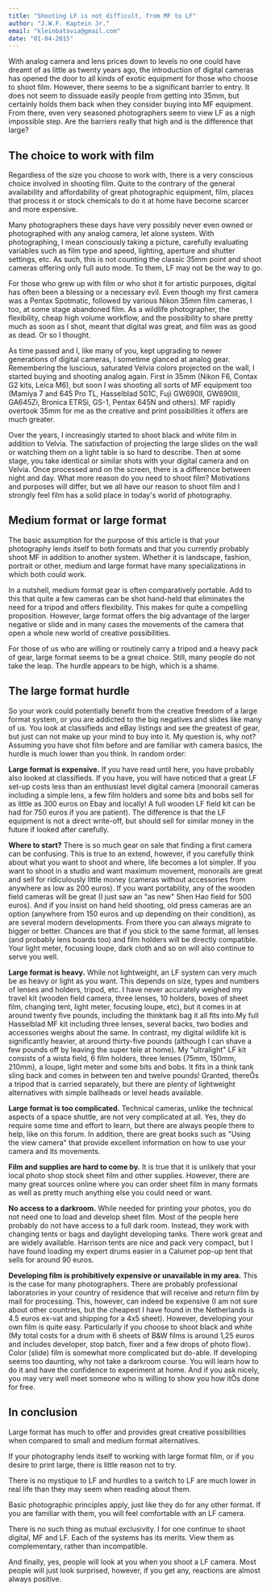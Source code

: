 ```yaml
---
title: "Shooting LF is not difficult, from MF to LF"
author: "J.W.F. Kaptein Jr."
email: "kleinbatavia@gmail.com"
date: "01-04-2015"
---
```



With analog camera and lens prices down to levels no one could have dreamt of as little as twenty years ago, the introduction of digital cameras has opened the door to all kinds of exotic equipment for those who choose to shoot film. However, there seems to be a significant barrier to entry. It does not seem to dissuade easily people from getting into 35mm, but certainly holds them back when they consider buying into MF equipment. From there, even very seasoned photographers seem to view LF as a nigh impossible step. Are the barriers really that high and is the difference that large?

## The choice to work with film

Regardless of the size you choose to work with, there is a very conscious choice involved in shooting film. Quite to the contrary of the general availability and affordability of great photographic equipment, film, places that process it or stock chemicals to do it at home have become scarcer and more expensive.

Many photographers these days have very possibly never even owned or photographed with any analog camera, let alone system. With photographing, I mean consciously taking a picture, carefully evaluating variables such as film type and speed, lighting, aperture and shutter settings, etc. As such, this is not counting the classic 35mm point and shoot cameras offering only full auto mode. To them, LF may not be the way to go.

For those who grew up with film or who shot it for artistic purposes, digital has often been a blessing or a necessary evil. Even though my first camera was a Pentax Spotmatic, followed by various Nikon 35mm film cameras, I too, at some stage abandoned film. As a wildlife photographer, the flexibility, cheap high volume workflow, and the possibility to share pretty much as soon as I shot, meant that digital was great, and film was as good as dead. Or so I thought.

As time passed and I, like many of you, kept upgrading to newer generations of digital cameras, I sometime glanced at analog gear. Remembering the luscious, saturated Velvia colors projected on the wall, I started buying and shooting analog again. First in 35mm (Nikon F6, Contax G2 kits, Leica M6), but soon I was shooting all sorts of MF equipment too (Mamiya 7 and 645 Pro TL, Hasselblad 501C, Fuji GW690II, GW690III, GA645Zi, Bronica ETRSi, GS-1, Pentax 645N and others). MF rapidly overtook 35mm for me as the creative and print possibilities it offers are much greater.

Over the years, I increasingly started to shoot black and white film in addition to Velvia. The satisfaction of projecting the large slides on the wall or watching them on a light table is so hard to describe. Then at some stage, you take identical or similar shots with your digital camera and on Velvia. Once processed and on the screen, there is a difference between night and day. What more reason do you need to shoot film? Motivations and purposes will differ, but we all have our reason to shoot film and I strongly feel film has a solid place in today's world of photography.

## Medium format or large format

The basic assumption for the purpose of this article is that your photography lends itself to both formats and that you currently probably shoot MF in addition to another system. Whether it is landscape, fashion, portrait or other, medium and large format have many specializations in which both could work.

In a nutshell, medium format gear is often comparatively portable. Add to this that quite a few cameras can be shot hand-held that eliminates the need for a tripod and offers flexibility. This makes for quite a compelling proposition. However, large format offers the big advantage of the larger negative or slide and in many cases the movements of the camera that open a whole new world of creative possibilities.

For those of us who are willing or routinely carry a tripod and a heavy pack of gear, large format seems to be a great choice. Still, many people do not take the leap. The hurdle appears to be high, which is a shame.

## The large format hurdle

So your work could potentially benefit from the creative freedom of a large format system, or you are addicted to the big negatives and slides like many of us. You look at classifieds and eBay listings and see the greatest of gear, but just can not make up your mind to buy into it. My question is, why not? Assuming you have shot film before and are familiar with camera basics, the hurdle is much lower than you think. In random order:

**Large format is expensive.** If you have read until here, you have probably also looked at classifieds. If you have, you will have noticed that a great LF set-up costs less than an enthusiast level digital camera (monorail cameras including a simple lens, a few film holders and some bits and bobs sell for as little as 300 euros on Ebay and locally! A full wooden LF field kit can be had for 750 euros if you are patient). The difference is that the LF equipment is not a direct write-off, but should sell for similar money in the future if looked after carefully.

**Where to start?** There is so much gear on sale that finding a first camera can be confusing. This is true to an extend, however, if you carefully think about what you want to shoot and where, life becomes a lot simpler. If you want to shoot in a studio and want maximum movement, monorails are great and sell for ridiculously little money (cameras without accessories from anywhere as low as 200 euros). If you want portability, any of the wooden field cameras will be great (I just saw an "as new" Shen Hao field for 500 euros). And if you insist on hand held shooting, old press cameras are an option (anywhere from 150 euros and up depending on their condition), as are several modern developments. From there you can always migrate to bigger or better. Chances are that if you stick to the same format, all lenses (and probably lens boards too) and film holders will be directly compatible. Your light meter, focusing loupe, dark cloth and so on will also continue to serve you well.

**Large format is heavy.** While not lightweight, an LF system can very much be as heavy or light as you want. This depends on size, types and numbers of lenses and holders, tripod, etc. I have never accurately weighed my travel kit (wooden field camera, three lenses, 10 holders, boxes of sheet film, changing tent, light meter, focusing loupe, etc), but it comes in at around twenty five pounds, including the thinktank bag it all fits into.My full Hasselblad MF kit including three lenses, several backs, two bodies and accessories weighs about the same. In contrast, my digital wildlife kit is significantly heavier, at around thirty-five pounds (although I can shave a few pounds off by leaving the super tele at home). My "ultralight" LF kit consists of a wista field, 6 film holders, three lenses (75mm, 150mm, 210mm), a loupe, light meter and some bits and bobs. It fits in a think tank sling back and comes in between ten and twelve pounds! Granted, thereÕs a tripod that is carried separately, but there are plenty of lightweight alternatives with simple ballheads or level heads available.

**Large format is too complicated.** Technical cameras, unlike the technical aspects of a space shuttle, are not very complicated at all. Yes, they do require some time and effort to learn, but there are always people there to help, like on this forum. In addition, there are great books such as "Using the view camera" that provide excellent information on how to use your camera and its movements.

**Film and supplies are hard to come by.** It is true that it is unlikely that your local photo shop stock sheet film and other supplies. However, there are many great sources online where you can order sheet film in many formats as well as pretty much anything else you could need or want.

**No access to a darkroom.** While needed for printing your photos, you do not need one to load and develop sheet film. Most of the people here probably do not have access to a full dark room. Instead, they work with changing tents or bags and daylight developing tanks. There work great and are widely available. Harrison tents are nice and pack very compact, but I have found loading my expert drums easier in a Calumet pop-up tent that sells for around 90 euros.

**Developing film is prohibitively expensive or unavailable in my area.** This is the case for many photographers. There are probably professional laboratories in your country of residence that will receive and return film by mail for processing. This, however, can indeed be expensive (I am not sure about other countries, but the cheapest I have found in the Netherlands is 4.5 euros ex-vat and shipping for a 4x5 sheet). However, developing your own film is quite easy. Particularly if you choose to shoot black and white (My total costs for a drum with 6 sheets of B&W films is around 1,25 euros and includes developer, stop batch, fixer and a few drops of photo flow). Color (slide) film is somewhat more complicated but do-able. If developing seems too daunting, why not take a darkroom course. You will learn how to do it and have the confidence to experiment at home. And if you ask nicely, you may very well meet someone who is willing to show you how itÕs done for free.

## In conclusion

Large format has much to offer and provides great creative possibilities when compared to small and medium format alternatives.

If your photography lends itself to working with large format film, or if you desire to print large, there is little reason not to try.

There is no mystique to LF and hurdles to a switch to LF are much lower in real life than they may seem when reading about them.

Basic photographic principles apply, just like they do for any other format. If you are familiar with them, you will feel comfortable with an LF camera.

There is no such thing as mutual exclusivity. I for one continue to shoot digital, MF and LF. Each of the systems has its merits. View them as complementary, rather than incompatible.

And finally, yes, people will look at you when you shoot a LF camera. Most people will just look surprised, however, if you get any, reactions are almost always positive.

